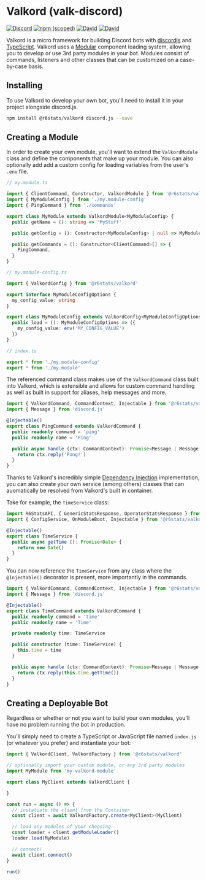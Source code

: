 # Valkord (valk-discord)

[![Discord](https://discordapp.com/api/guilds/293848587391991836/embed.png)](https://discord.gg/pUdraS3)
[![npm (scoped)](https://img.shields.io/npm/v/@r6stats/valkord)](https://www.npmjs.com/package/@r6stats/valkord)
[![David](https://img.shields.io/david/r6stats/valkord-discord)](https://david-dm.org/r6stats/valkord-discord)
[![David](https://img.shields.io/david/peer/r6stats/valkord-discord)](https://david-dm.org/r6stats/valkord-discord)

Valkord is a micro framework for building Discord bots with [discordjs](https://discord.js.org/#/) and [TypeScript](https://www.typescriptlang.org/). Valkord uses a [Modular](https://en.wikipedia.org/wiki/Modular_design) component loading system, allowing you to develop or use 3rd party modules in your bot. Modules consist of commands, listeners and other classes that can be customized on a case-by-case basis.

## Installing

To use Valkord to develop your own bot, you'll need to install it in your project alongside discord.js.

```bash
npm install @r6stats/valkord discord.js --save
```

## Creating a Module

In order to create your own module, you'll want to extend the `ValkordModule` class and define the components that make up your module. You can also optionally add add a custom config for loading variables from the user's `.env` file.

```ts
// my.module.ts

import { ClientCommand, Constructor, ValkordModule } from '@r6stats/valkord'
import { MyModuleConfig } from './my.module-config'
import { PingCommand } from './commands'

export class MyModule extends ValkordModule<MyModuleConfig> {
  public getName = (): string => 'MyStuff'

  public getConfig = (): Constructor<MyModuleConfig> | null => MyModuleConfig // or return null

  public getCommands = (): Constructor<ClientCommand>[] => {
    PingCommand,
  }
}
```

```ts
// my.module-config.ts

import { ValkordConfig } from '@r6stats/valkord'

export interface MyModuleConfigOptions {
  my_config_value: string
}

export class MyModuleConfig extends ValkordConfig<MyModuleConfigOptions> {
  public load = (): MyModuleConfigOptions => ({
    my_config_value: env('MY_CONFIG_VALUE')
  })
}
```

```ts
// index.ts

export * from './my.module-config'
export * from './my.module'
```

The referenced command class makes use of the `ValkordCommand` class built into Valkord, which is extensible and allows for custom command handling as well as built in support for aliases, help messages and more.

```ts
import { ValkordCommand, CommandContext, Injectable } from '@r6stats/valkord'
import { Message } from 'discord.js'

@Injectable()
export class PingCommand extends ValkordCommand {
  public readonly command = 'ping'
  public readonly name = 'Ping'

  public async handle (ctx: CommandContext): Promise<Message | Message[] | void> {
    return ctx.reply('Pong!')
  }
}

```

Thanks to Valkord's incredibly simple [Dependency Injection](https://en.wikipedia.org/wiki/Dependency_injection) implementation, you can also create your own service (among others) classes that can auomatically be resolved from Valkord's built in container.

Take for example, the `TimeService` class:

```ts
import R6StatsAPI, { GenericStatsResponse, OperatorStatsResponse } from '@r6stats/node'
import { ConfigService, OnModuleBoot, Injectable } from '@r6stats/valkord'

@Injectable()
export class TimeService {
  public async getTime (): Promise<Date> {
    return new Date()
  }
}
```

You can now reference the `TimeService` from any class where the `@Injectable()` decorator is present, more importantly in the commands.

```ts
import { ValkordCommand, CommandContext, Injectable } from '@r6stats/valkord'
import { Message } from 'discord.js'

@Injectable()
export class TimeCommand extends ValkordCommand {
  public readonly command = 'time'
  public readonly name = 'Time'

  private readonly time: TimeService

  public constructor (time: TimeService) {
    this.time = time
  }

  public async handle (ctx: CommandContext): Promise<Message | Message[] | void> {
    return ctx.reply(this.time.getTime())
  }
}

```

## Creating a Deployable Bot

Regardless or whether or not you want to build your own modules, you'll have no problem running the bot in production.

You'll simply need to create a TypeScript or JavaScript file named `index.js` (or whatever you prefer) and instantiate your bot:

```ts
import { ValkordClient, ValkordFactory } from '@r6stats/valkord'

// optionally import your custom module, or any 3rd party modules
import MyModule from 'my-valkord-module'

export class MyClient extends ValkordClient {

}

const run = async () => {
  // instatiate the client from the Container
  const client = await ValkordFactory.create<MyClient>(MyClient)

  // load any modules of your choosing
  const loader = client.getModuleLoader()
  loader.load(MyModule)

  // connect!
  await client.connect()
}

run()

```
